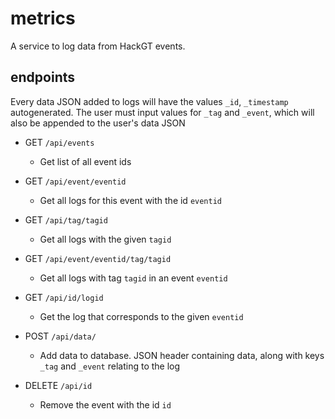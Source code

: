 # metrics

A service to log data from HackGT events.

## endpoints

Every data JSON added to logs will have the values `_id`, `_timestamp` autogenerated. The user must input values for `_tag` and `_event`, which will also be appended to the user's data JSON

* GET `/api/events`
  * Get list of all event ids
* GET `/api/event/eventid`
  * Get all logs for this event with the id `eventid`
* GET `/api/tag/tagid`
  * Get all logs with the given `tagid`
* GET `/api/event/eventid/tag/tagid`
  * Get all logs with tag `tagid` in an event `eventid`
* GET `/api/id/logid`
  * Get the log that corresponds to the given `eventid`

* POST `/api/data/`
  * Add data to database. JSON header containing data, along with keys `_tag` and `_event` relating to the log
  
* DELETE `/api/id`
  * Remove the event with the id `id`
  
